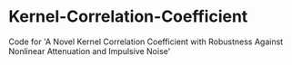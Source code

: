 # Kernel-Correlation-Coefficient
Code for 'A Novel Kernel Correlation Coefficient with Robustness Against Nonlinear Attenuation and Impulsive Noise'
